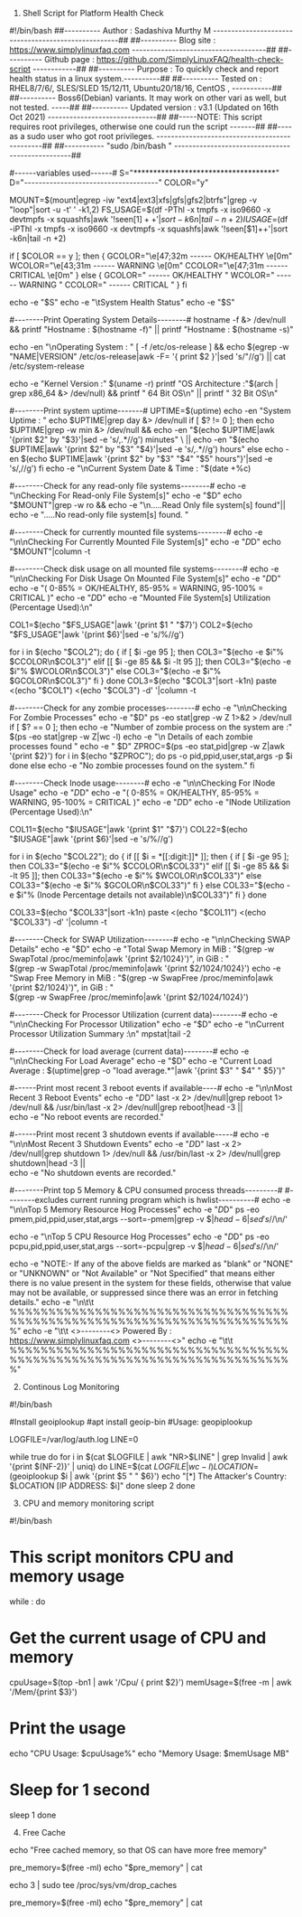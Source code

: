 1. Shell Script for Platform Health Check

#!/bin/bash
##---------- Author : Sadashiva Murthy M ----------------------------------------------------##
##---------- Blog site : https://www.simplylinuxfaq.com -------------------------------------##
##---------- Github page : https://github.com/SimplyLinuxFAQ/health-check-script ------------##
##---------- Purpose : To quickly check and report health status in a linux system.----------##
##---------- Tested on : RHEL8/7/6/, SLES/SLED 15/12/11, Ubuntu20/18/16, CentOS , -----------## 
##---------- Boss6(Debian) variants. It may work on other vari as well, but not tested. -----##
##---------- Updated version : v3.1 (Updated on 16th Oct 2021) ------------------------------##
##-----NOTE: This script requires root privileges, otherwise one could run the script -------##
##---- as a sudo user who got root privileges. ----------------------------------------------##
##----------- "sudo /bin/bash <ScriptName>" -------------------------------------------------##

#------variables used------#
S="************************************"
D="-------------------------------------"
COLOR="y"

MOUNT=$(mount|egrep -iw "ext4|ext3|xfs|gfs|gfs2|btrfs"|grep -v "loop"|sort -u -t' ' -k1,2)
FS_USAGE=$(df -PThl -x tmpfs -x iso9660 -x devtmpfs -x squashfs|awk '!seen[$1]++'|sort -k6n|tail -n +2)
IUSAGE=$(df -iPThl -x tmpfs -x iso9660 -x devtmpfs -x squashfs|awk '!seen[$1]++'|sort -k6n|tail -n +2)

if [ $COLOR == y ]; then
{
 GCOLOR="\e[47;32m ------ OK/HEALTHY \e[0m"
 WCOLOR="\e[43;31m ------ WARNING \e[0m"
 CCOLOR="\e[47;31m ------ CRITICAL \e[0m"
}
else
{
 GCOLOR=" ------ OK/HEALTHY "
 WCOLOR=" ------ WARNING "
 CCOLOR=" ------ CRITICAL "
}
fi

echo -e "$S"
echo -e "\tSystem Health Status"
echo -e "$S"

#--------Print Operating System Details--------#
hostname -f &> /dev/null && printf "Hostname : $(hostname -f)" || printf "Hostname : $(hostname -s)"

echo -en "\nOperating System : "
[ -f /etc/os-release ] && echo $(egrep -w "NAME|VERSION" /etc/os-release|awk -F= '{ print $2 }'|sed 's/"//g') || cat /etc/system-release

echo -e "Kernel Version :" $(uname -r)
printf "OS Architecture :"$(arch | grep x86_64 &> /dev/null) && printf " 64 Bit OS\n"  || printf " 32 Bit OS\n"

#--------Print system uptime-------#
UPTIME=$(uptime)
echo -en "System Uptime : "
echo $UPTIME|grep day &> /dev/null
if [ $? != 0 ]; then
  echo $UPTIME|grep -w min &> /dev/null && echo -en "$(echo $UPTIME|awk '{print $2" by "$3}'|sed -e 's/,.*//g') minutes" \
 || echo -en "$(echo $UPTIME|awk '{print $2" by "$3" "$4}'|sed -e 's/,.*//g') hours"
else
  echo -en $(echo $UPTIME|awk '{print $2" by "$3" "$4" "$5" hours"}'|sed -e 's/,//g')
fi
echo -e "\nCurrent System Date & Time : "$(date +%c)

#--------Check for any read-only file systems--------#
echo -e "\nChecking For Read-only File System[s]"
echo -e "$D"
echo "$MOUNT"|grep -w ro && echo -e "\n.....Read Only file system[s] found"|| echo -e ".....No read-only file system[s] found. "

#--------Check for currently mounted file systems--------#
echo -e "\n\nChecking For Currently Mounted File System[s]"
echo -e "$D$D"
echo "$MOUNT"|column -t

#--------Check disk usage on all mounted file systems--------#
echo -e "\n\nChecking For Disk Usage On Mounted File System[s]"
echo -e "$D$D"
echo -e "( 0-85% = OK/HEALTHY,  85-95% = WARNING,  95-100% = CRITICAL )"
echo -e "$D$D"
echo -e "Mounted File System[s] Utilization (Percentage Used):\n"

COL1=$(echo "$FS_USAGE"|awk '{print $1 " "$7}')
COL2=$(echo "$FS_USAGE"|awk '{print $6}'|sed -e 's/%//g')

for i in $(echo "$COL2"); do
{
  if [ $i -ge 95 ]; then
    COL3="$(echo -e $i"% $CCOLOR\n$COL3")"
  elif [[ $i -ge 85 && $i -lt 95 ]]; then
    COL3="$(echo -e $i"% $WCOLOR\n$COL3")"
  else
    COL3="$(echo -e $i"% $GCOLOR\n$COL3")"
  fi
}
done
COL3=$(echo "$COL3"|sort -k1n)
paste  <(echo "$COL1") <(echo "$COL3") -d' '|column -t

#--------Check for any zombie processes--------#
echo -e "\n\nChecking For Zombie Processes"
echo -e "$D"
ps -eo stat|grep -w Z 1>&2 > /dev/null
if [ $? == 0 ]; then
  echo -e "Number of zombie process on the system are :" $(ps -eo stat|grep -w Z|wc -l)
  echo -e "\n  Details of each zombie processes found   "
  echo -e "  $D"
  ZPROC=$(ps -eo stat,pid|grep -w Z|awk '{print $2}')
  for i in $(echo "$ZPROC"); do
      ps -o pid,ppid,user,stat,args -p $i
  done
else
 echo -e "No zombie processes found on the system."
fi

#--------Check Inode usage--------#
echo -e "\n\nChecking For INode Usage"
echo -e "$D$D"
echo -e "( 0-85% = OK/HEALTHY,  85-95% = WARNING,  95-100% = CRITICAL )"
echo -e "$D$D"
echo -e "INode Utilization (Percentage Used):\n"

COL11=$(echo "$IUSAGE"|awk '{print $1" "$7}')
COL22=$(echo "$IUSAGE"|awk '{print $6}'|sed -e 's/%//g')

for i in $(echo "$COL22"); do
{
  if [[ $i = *[[:digit:]]* ]]; then
  {
  if [ $i -ge 95 ]; then
    COL33="$(echo -e $i"% $CCOLOR\n$COL33")"
  elif [[ $i -ge 85 && $i -lt 95 ]]; then
    COL33="$(echo -e $i"% $WCOLOR\n$COL33")"
  else
    COL33="$(echo -e $i"% $GCOLOR\n$COL33")"
  fi
  }
  else
    COL33="$(echo -e $i"% (Inode Percentage details not available)\n$COL33")"
  fi
}
done

COL33=$(echo "$COL33"|sort -k1n)
paste  <(echo "$COL11") <(echo "$COL33") -d' '|column -t

#--------Check for SWAP Utilization--------#
echo -e "\n\nChecking SWAP Details"
echo -e "$D"
echo -e "Total Swap Memory in MiB : "$(grep -w SwapTotal /proc/meminfo|awk '{print $2/1024}')", in GiB : "\
$(grep -w SwapTotal /proc/meminfo|awk '{print $2/1024/1024}')
echo -e "Swap Free Memory in MiB : "$(grep -w SwapFree /proc/meminfo|awk '{print $2/1024}')", in GiB : "\
$(grep -w SwapFree /proc/meminfo|awk '{print $2/1024/1024}')

#--------Check for Processor Utilization (current data)--------#
echo -e "\n\nChecking For Processor Utilization"
echo -e "$D"
echo -e "\nCurrent Processor Utilization Summary :\n"
mpstat|tail -2

#--------Check for load average (current data)--------#
echo -e "\n\nChecking For Load Average"
echo -e "$D"
echo -e "Current Load Average : $(uptime|grep -o "load average.*"|awk '{print $3" " $4" " $5}')"

#------Print most recent 3 reboot events if available----#
echo -e "\n\nMost Recent 3 Reboot Events"
echo -e "$D$D"
last -x 2> /dev/null|grep reboot 1> /dev/null && /usr/bin/last -x 2> /dev/null|grep reboot|head -3 || \
echo -e "No reboot events are recorded."

#------Print most recent 3 shutdown events if available-----#
echo -e "\n\nMost Recent 3 Shutdown Events"
echo -e "$D$D"
last -x 2> /dev/null|grep shutdown 1> /dev/null && /usr/bin/last -x 2> /dev/null|grep shutdown|head -3 || \
echo -e "No shutdown events are recorded."

#--------Print top 5 Memory & CPU consumed process threads---------#
#--------excludes current running program which is hwlist----------#
echo -e "\n\nTop 5 Memory Resource Hog Processes"
echo -e "$D$D"
ps -eo pmem,pid,ppid,user,stat,args --sort=-pmem|grep -v $$|head -6|sed 's/$/\n/'

echo -e "\nTop 5 CPU Resource Hog Processes"
echo -e "$D$D"
ps -eo pcpu,pid,ppid,user,stat,args --sort=-pcpu|grep -v $$|head -6|sed 's/$/\n/'

echo -e "NOTE:- If any of the above fields are marked as \"blank\" or \"NONE\" or \"UNKNOWN\" or \"Not Available\" or \"Not Specified\"
that means either there is no value present in the system for these fields, otherwise that value may not be available,
or suppressed since there was an error in fetching details."
echo -e "\n\t\t %%%%%%%%%%%%%%%%%%%%%%%%%%%%%%%%%%%%%%%%%%%%%%%%%%%%%%%%%%%%%%%%%%%%%%%%%"
echo -e "\t\t   <>--------<> Powered By : https://www.simplylinuxfaq.com <>--------<>"
echo -e "\t\t %%%%%%%%%%%%%%%%%%%%%%%%%%%%%%%%%%%%%%%%%%%%%%%%%%%%%%%%%%%%%%%%%%%%%%%%%"


2. Continous Log Monitoring

#!/bin/bash

#Install geoiplookup
#apt install geoip-bin
#Usage: geopiplookup <ip-address>

LOGFILE=/var/log/auth.log
LINE=0

while true
do
        for i in $(cat $LOGFILE | awk "NR>$LINE"  | grep Invalid | awk '{print $(NF-2)}' | uniq)
        do
                LINE=$(cat $LOGFILE | wc -l)
                LOCATION=$(geoiplookup $i | awk '{print $5  " "  $6}')
                echo "[*] The Attacker's Country: $LOCATION [IP ADDRESS: $i]"
        done
        sleep 2
done

3. CPU and memory monitoring script

#!/bin/bash
# This script monitors CPU and memory usage

while :
do 
  # Get the current usage of CPU and memory
  cpuUsage=$(top -bn1 | awk '/Cpu/ { print $2}')
  memUsage=$(free -m | awk '/Mem/{print $3}')

  # Print the usage
  echo "CPU Usage: $cpuUsage%"
  echo "Memory Usage: $memUsage MB"
 
  # Sleep for 1 second
  sleep 1
done

4. Free Cache

echo "Free cached memory, so that OS can have more free memory"

pre_memory=$(free -ml)
echo "$pre_memory" | cat

echo 3 | sudo tee /proc/sys/vm/drop_caches

pre_memory=$(free -ml)
echo "$pre_memory" | cat

